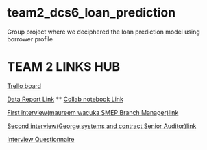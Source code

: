 # team2_dcs6_loan_prediction
Group project where we deciphered the loan prediction model using borrower profile
<h1>TEAM 2 LINKS HUB</h1>

<a href='https://trello.com/b/doZfBZIB/team2-tracking-template'>Trello board</a>

<a href='https://docs.google.com/document/d/1cdXo_8915Q9j0kt1lbFR93BNlnSFpBaVEV6AAKQYxjE/edit?ts=601a48fd'>Data Report Link</a>
**
<a href='https://colab.research.google.com/drive/1m1QrwFks1kDnJafWOO-hTZNaYVlFB9Xp#scrollTo=qGZNt0uDslW8'>Collab notebook  Link</a>

<a href='https://drive.google.com/file/d/1rTDF0z18xOx9H5IS_zUuOPnf9GX-hLdc/view?usp=sharing'>First interview(maureem wacuka SMEP Branch Manager)link</a>

<a href='https://drive.google.com/file/d/1-MsyzZiql-uZIAbKt-5uw0wPkOeZCZ0Z/view?usp=sharing'>Second interview(George systems and contract Senior Auditor)link</a>


<a href='https://docs.google.com/document/d/1Qnvcx6HDZ_kBRmFWkxszyabUvYT4FasFhXhYp7bQI7s/edit?usp=sharing'>Interview Questionnaire</a>
